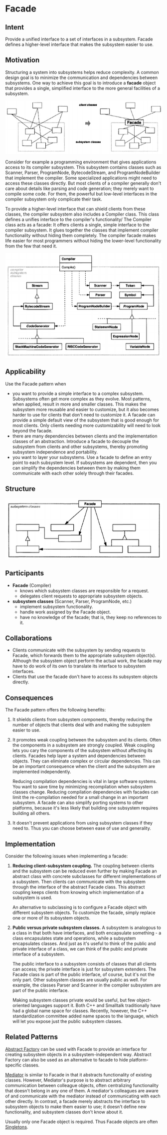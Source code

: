 # Facade

## Intent
Provide a unified interface to a set  of interfaces in a subsystem. Facade defines a higher-level interface that makes the subsystem easier to use.

## Motivation
Structuring a system into subsystems helps reduce complexity. A common design goal is to minimize the communication and dependencies between subsystems. One way to achieve this goal is to introduce a **facade** object that provides a single, simplified interface to the more general facilities of a subsystem.

![Facade Subsystem Classes](FacadeSubsystemClasses.png "Facade Subsystem Classes")

Consider for example a programming environment that gives applications access to its compiler subsystem. This subsystem contains classes such as Scanner, Parser, ProgramNode, BytecodeStream, and ProgramNodeBuilder that implement the compiler. Some specialized applications might need to access these classes directly. But most clients of a compiler generally don't care about details like parsing and code generation; they merely want to compile some code. For them, the powerful but low-level interfaces in the compiler subsystem only complicate their task.

To provide a higher-level interface that can shield clients from these classes, the compiler subsystem also includes a Compiler class. This class defines a unifies interface to the compiler's functionality/ The Compiler class acts as a facade: It offers clients a single, simple interface to the compiler subsystem. It glues together the classes that implement compiler functionality without hiding them completely. The compiler facade makes life easier for most programmers without hiding the lower-level functionality from the few that need it.

![Facade Compiler Example](FacadeCompilerExample.png "Facade Compiler Example")

## Applicability
Use the Facade pattern when
- you want to provide a simple interface to a complex subsystem. Subsystems often get more complex as they evolve. Most patterns, when applied, result in more and smaller classes. This makes the subsystem more reusable and easier to customize, but it also becomes harder to use for clients that don't need to customize it. A facade can provide a simple default view of the subsystem that is good enough for most clients. Only clients needing more customizability will need to look beyond the facade.
- there are many dependencies between clients and the implementation classes of an abstraction. Introduce a facade to decouple the subsystem from clients and other subsystems, thereby promoting subsystem independence and portability.
- you want to layer your subsystems. Use a facade to define an entry point to each subsystem level. If subsystems are dependent, then you can simplify the dependencies between them by making them communicate with each other solely through their facades.

## Structure
![Facade Structure](FacadeStructure.png "Facade Structure")

## Participants
- **Facade** (Compiler)
    - knows which subsystem classes are responsible for a request.
    - delegates client requests to appropriate subsystem objects.
- **subsystem classes** (Scanner, Parser, ProgramNode, etc.)
    - implement subsystem functionality.
    - handle work assigned by the Facade object.
    - have no knowledge of the facade; that is, they keep no references to it.

## Collaborations
- Clients communicate with the subsystem by sending requests to Facade, which forwards them to the appropriate subsystem object(s). Although the subsystem object perform the actual work, the facade may have to do work of its own to translate its interface to subsystem interfaces.
- Clients that use the facade don't have to access its subsystem objects directly.

## Consequences
The Facade pattern offers the following benefits:
1. It shields clients from subsystem components, thereby reducing the number of objects that clients deal with and making the subsystem easier to use.
2. It promotes weak coupling between the subsystem and its clients. Often the components in a subsystem are strongly coupled. Weak coupling lets you cary the components of the subsystem without affecting its clients. Facades help layer a system and dependencies between objects. They can eliminate complex or circular dependencies. This can be an important consequence when the client and the subsystem are implemented independently.

    Reducing compilation dependencies is vital in large software systems. You want to save time by minimizing recompilation when subsystem classes change. Reducing compilation dependencies with facades can limit the re-compilation needed for a small change in an important subsystem. A facade can also simplify porting systems to other platforms, because it's less likely that building one subsystem requires building all others.
3. It doesn't prevent applications from using subsystem classes if they need to. Thus you can choose between ease of use and generality.

## Implementation
Consider the following issues when implementing a facade:
1. **Reducing client-subsystem coupling.** The coupling between clients and the subsystem can be reduced even further by making Facade an abstract class with concrete subclasses for different implementations of a subsystem. Then clients can communicate with the subsystem through the interface of the abstract Facade class. This abstract coupling keeps clients from knowing which implementation of a subsystem is used.

    An alternative to subclassing is to configure a Facade object with different subsystem objects. To customize the facade, simply replace one or more of its subsystem objects.
2. **Public versus private subsystem classes.** A subsystem is analogous to a class in that both have interfaces, and both encapsulate something - a class encapsulates state and operations, while a subsystem encapsulates classes. And just as it's useful to think of the public and private interface of a class, we can think of the public and private interface of a subsystem.

    The public interface to a subsystem consists of classes that all clients can access; the private interface is just for subsystem extenders. The Facade class is part of the public interface, of course, but it's not the only part. Other subsystem classes are usually public as well. For example, the classes Parser and Scanner in the compiler subsystem are part of the public interface.

    Making subsystem classes private would be useful, but few object-oriented languages support it. Both C++ and Smalltalk traditionally have had a global name space for classes. Recently, however, the C++ standardization committee added name spaces to the language, which will let you expose just the public subsystem classes.

## Related Patterns
[Abstract Factory](<../../2.1 Creational Patterns/2.1.1 Abstract Factory/Abstract Factory.md>) can be used with Facade to provide an interface for creating subsystem objects in a subsystem-independent way. Abstract Factory can also be used as an alternative to facade to hide platform-specific classes.

[Mediator](<../../2.3 Behavioral Patterns/2.3.5 Mediator/Mediator.md>) is similar to Facade in that it abstracts functionality of existing classes. However, Mediator's purpose is to abstract arbitrary communication between colleague objects, often centralizing functionality that doesn't belong in any one of them. A mediator's colleagues are aware of and communicate with the mediator instead of communicating with each other directly. In contrast, a facade merely abstracts the interface to subsystem objects to make them easier to use; it doesn't define new functionality, and subsystem classes don't know about it. 

Usually only one Facade object is required. Thus Facade objects are often [Singletons](<../../2.1 Creational Patterns/2.1.5 Singleton/Singleton.md>).

